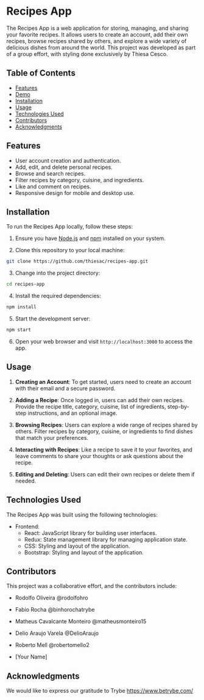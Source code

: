 
# Recipes App

The Recipes App is a web application for storing, managing, and sharing your favorite recipes. It allows users to create an account, add their own recipes, browse recipes shared by others, and explore a wide variety of delicious dishes from around the world. This project was developed  as part of a group effort, with styling done exclusively by Thiesa Cesco.

## Table of Contents

- [Features](#features)
- [Demo](#demo)
- [Installation](#installation)
- [Usage](#usage)
- [Technologies Used](#technologies-used)
- [Contributors](#contributors)
- [Acknowledgments](#acknowledgments)

## Features

- User account creation and authentication.
- Add, edit, and delete personal recipes.
- Browse and search recipes.
- Filter recipes by category, cuisine, and ingredients.
- Like and comment on recipes.
- Responsive design for mobile and desktop use.


## Installation

To run the Recipes App locally, follow these steps:

1. Ensure you have [Node.js](https://nodejs.org) and [npm](https://www.npmjs.com/) installed on your system.

2. Clone this repository to your local machine:

```bash
git clone https://github.com/thiesac/recipes-app.git
```

3. Change into the project directory:

```bash
cd recipes-app
```

4. Install the required dependencies:

```bash
npm install
```

5. Start the development server:

```bash
npm start
```

6. Open your web browser and visit `http://localhost:3000` to access the app.

## Usage

1. **Creating an Account**: To get started, users need to create an account with their email and a secure password.

2. **Adding a Recipe**: Once logged in, users can add their own recipes. Provide the recipe title, category, cuisine, list of ingredients, step-by-step instructions, and an optional image.

3. **Browsing Recipes**: Users can explore a wide range of recipes shared by others. Filter recipes by category, cuisine, or ingredients to find dishes that match your preferences.

4. **Interacting with Recipes**: Like a recipe to save it to your favorites, and leave comments to share your thoughts or ask questions about the recipe.

5. **Editing and Deleting**: Users can edit their own recipes or delete them if needed.

## Technologies Used

The Recipes App was built using the following technologies:

- Frontend:
  - React: JavaScript library for building user interfaces.
  - Redux: State management library for managing application state.
  - CSS: Styling and layout of the application.
  - Bootstrap: Styling and layout of the application.


## Contributors

This project was a collaborative effort, and the contributors include:

- Rodolfo Oliveira @rodolfohro
- Fabio Rocha @binhorochatrybe
- Matheus Cavalcante Monteiro @matheusmonteiro15
- Delio Araujo Varela @DelioAraujo
- Roberto Mell @robertomello2


- [Your Name]

## Acknowledgments

We would like to express our gratitude to Trybe https://www.betrybe.com/
